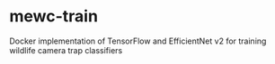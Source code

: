 # mewc-train
Docker implementation of TensorFlow and EfficientNet v2 for training wildlife camera trap classifiers
